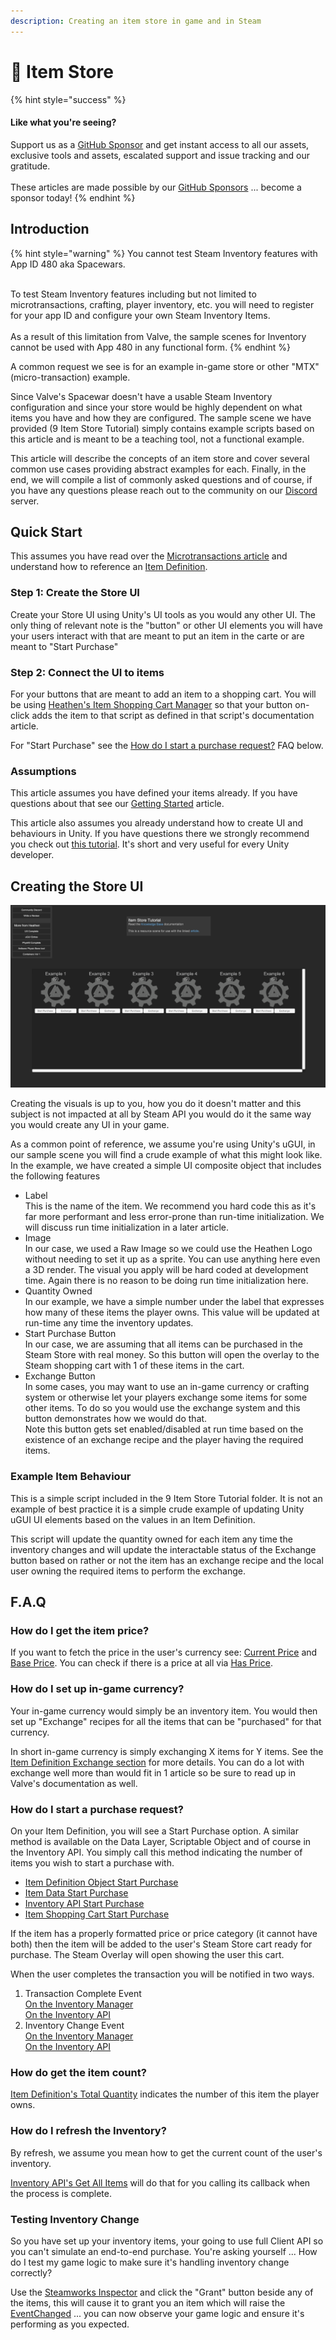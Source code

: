 ```yaml
---
description: Creating an item store in game and in Steam
---
```


# 🛒 Item Store

{% hint style="success" %}
#### Like what you're seeing?

Support us as a [GitHub Sponsor](../../../../../become-a-sponsor/) and get instant access to all our assets, exclusive tools and assets, escalated support and issue tracking and our gratitude.\
\
These articles are made possible by our [GitHub Sponsors](../../../../../become-a-sponsor/) ... become a sponsor today!
{% endhint %}

## &#x20;Introduction

{% hint style="warning" %}
You cannot test Steam Inventory features with App ID 480 aka Spacewars.

\
To test Steam Inventory features including but not limited to microtransactions, crafting, player inventory, etc. you will need to register for your app ID and configure your own Steam Inventory Items.\
\
As a result of this limitation from Valve, the sample scenes for Inventory cannot be used with App 480 in any functional form.
{% endhint %}

A common request we see is for an example in-game store or other "MTX" (micro-transaction) example.

Since Valve's Spacewar doesn't have a usable Steam Inventory configuration and since your store would be highly dependent on what items you have and how they are configured. The sample scene we have provided (9 Item Store Tutorial) simply contains example scripts based on this article and is meant to be a teaching tool, not a functional example.

This article will describe the concepts of an item store and cover several common use cases providing abstract examples for each. Finally, in the end, we will compile a list of commonly asked questions and of course, if you have any questions please reach out to the community on our [Discord](https://discord.gg/6X3xrRc) server.

## Quick Start

This assumes you have read over the [Microtransactions article](../) and understand how to reference an [Item Definition](../../inventory/#item-definition).

### Step 1: Create the Store UI

Create your Store UI using Unity's UI tools as you would any other UI. The only thing of relevant note is the "button" or other UI elements you will have your users interact with that are meant to put an item in the carte or are meant to "Start Purchase"

### Step 2: Connect the UI to items

For your buttons that are meant to add an item to a shopping cart. You will be using [Heathen's Item Shopping Cart Manager](../../../../../assets/steamworks/unity/components/item-shopping-cart-manager.md) so that your button on-click adds the item to that script as defined in that script's documentation article.

For "Start Purchase" see the [How do I start a purchase request?](./#how-do-i-start-a-purchase-request) FAQ below.

### Assumptions

This article assumes you have defined your items already. If you have questions about that see our [Getting Started](../../../../../steam/inventory/item-definition-tools.md) article.

This article also assumes you already understand how to create UI and behaviours in Unity. If you have questions there we strongly recommend you check out [this tutorial](https://learn.unity.com/pathway/junior-programmer). It's short and very useful for every Unity developer.

## Creating the Store UI

![](<../../../../../.gitbook/assets/image (180) (1) (1).png>)

Creating the visuals is up to you, how you do it doesn't matter and this subject is not impacted at all by Steam API you would do it the same way you would create any UI in your game.

As a common point of reference, we assume you're using Unity's uGUI, in our sample scene you will find a crude example of what this might look like. In the example, we have created a simple UI composite object that includes the following features

* Label\
  This is the name of the item. We recommend you hard code this as it's far more performant and less error-prone than run-time initialization. We will discuss run time initialization in a later article.
* Image\
  In our case, we used a Raw Image so we could use the Heathen Logo without needing to set it up as a sprite. You can use anything here even a 3D render. The visual you apply will be hard coded at development time. Again there is no reason to be doing run time initialization here.
* Quantity Owned\
  In our example, we have a simple number under the label that expresses how many of these items the player owns. This value will be updated at run-time any time the inventory updates.
* Start Purchase Button\
  In our case, we are assuming that all items can be purchased in the Steam Store with real money. So this button will open the overlay to the Steam shopping cart with 1 of these items in the cart.
* Exchange Button\
  In some cases, you may want to use an in-game currency or crafting system or otherwise let your players exchange some items for some other items. To do so you would use the exchange system and this button demonstrates how we would do that.\
  Note this button gets set enabled/disabled at run time based on the existence of an exchange recipe and the player having the required items.

### Example Item Behaviour

This is a simple script included in the 9 Item Store Tutorial folder. It is not an example of best practice it is a simple crude example of updating Unity uGUI UI elements based on the values in an Item Definition.&#x20;

This script will update the quantity owned for each item any time the inventory changes and will update the interactable status of the Exchange button based on rather or not the item has an exchange recipe and the local user owning the required items to perform the exchange.

## F.A.Q

### How do I get the item price?

If you want to fetch the price in the user's currency see: [Current Price](../../../../../assets/steamworks/unity/scriptable-objects/item-definition.md#currentprice) and [Base Price](../../../../../assets/steamworks/unity/scriptable-objects/item-definition.md#baseprice). You can check if there is a price at all via [Has Price](../../../../../assets/steamworks/unity/scriptable-objects/item-definition.md#hasprice).

### How do I set up in-game currency?

Your in-game currency would simply be an inventory item. You would then set up "Exchange" recipes for all the items that can be "purchased" for that currency.

In short in-game currency is simply exchanging X items for Y items. See the [Item Definition Exchange section](../../../../../assets/steamworks/unity/scriptable-objects/item-definition.md#exchange-1) for more details. You can do a lot with exchange well more than would fit in 1 article so be sure to read up in Valve's documentation as well.

### How do I start a purchase request?

On your Item Definition, you will see a Start Purchase option. A similar method is available on the Data Layer, Scriptable Object and of course in the Inventory API. You simply call this method indicating the number of items you wish to start a purchase with.

* [Item Definition Object Start Purchase](../../../../../assets/steamworks/unity/scriptable-objects/item-definition.md#start-purchase)
* [Item Data Start Purchase](../../../../../assets/steamworks/data-layer/item-data.md#start-purchase)
* [Inventory API Start Purchase](../../../../../assets/steamworks/api/inventory.md#startpurchase)
* [Item Shopping Cart Start Purchase](../../../../../assets/steamworks/unity/components/item-shopping-cart-manager.md#startpurchase)

If the item has a properly formatted price or price category (it cannot have both) then the item will be added to the user's Steam Store cart ready for purchase. The Steam Overlay will open showing the user this cart.

When the user completes the transaction you will be notified in two ways.

1. Transaction Complete Event\
   [On the Inventory Manager](../../../../../assets/steamworks/unity/components/inventory-manager.md#evttransactionresponce)\
   [On the Inventory API](../../../../../assets/steamworks/api/inventory.md#event-steam-micro-transaction-authorization-responce)
2. Inventory Change Event\
   [On the Inventory Manager](../../../../../assets/steamworks/unity/components/inventory-manager.md#evtchanged)\
   [On the Inventory API](../../../../../assets/steamworks/api/inventory.md#event-steam-inventory-result-ready)

### How do get the item count?

[Item Definition's Total Quantity](../../../../../assets/steamworks/unity/scriptable-objects/item-definition.md#totalquantity) indicates the number of this item the player owns.

### How do I refresh the Inventory?

By refresh, we assume you mean how to get the current count of the user's inventory.

[Inventory API's Get All Items](../../../../../assets/steamworks/api/inventory.md#getallitems) will do that for you calling its callback when the process is complete.

### Testing Inventory Change

So you have set up your inventory items, your going to use full Client API so you can't simulate an end-to-end purchase. You're asking yourself ... How do I test my game logic to make sure it's handling inventory change correctly?

Use the [Steamworks Inspector](../../#inventory) and click the "Grant" button beside any of the items, this will cause it to grant you an item which will raise the [EventChanged](../../../../../assets/steamworks/unity/scriptable-objects/steam-settings/game-client/inventory-settings.md) ... you can now observe your game logic and ensure it's performing as you expected.
